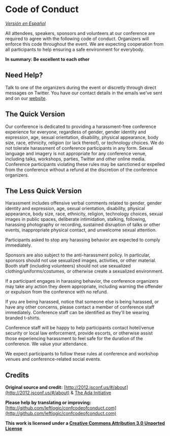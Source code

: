# Code of Conduct

[_Versión en Español_](CODE_OF_CONDUCT.md)

All attendees, speakers, sponsors and volunteers at our conference are required to agree with the following code of conduct. Organizers will enforce this code throughout the event. We are expecting cooperation from all participants to help ensuring a safe environment for everybody.

**In summary: Be excellent to each other**

## Need Help?

Talk to one of the organizers during the event or discretly through direct messages on Twitter. You have our contact details in the emails we've sent and on our [website](https://fullstacknights.com/#team.).

## The Quick Version

Our conference is dedicated to providing a harassment-free conference experience for everyone, regardless of gender, gender identity and expression, age, sexual orientation, disability, physical appearance, body size, race, ethnicity, religion (or lack thereof), or technology choices. We do not tolerate harassment of conference participants in any form. Sexual language and imagery is not appropriate for any conference venue, including talks, workshops, parties, Twitter and other online media. Conference participants violating these rules may be sanctioned or expelled from the conference without a refund at the discretion of the conference organizers.

## The Less Quick Version

Harassment includes offensive verbal comments related to gender, gender identity and expression, age, sexual orientation, disability, physical appearance, body size, race, ethnicity, religion, technology choices, sexual images in public spaces, deliberate intimidation, stalking, following, harassing photography or recording, sustained disruption of talks or other events, inappropriate physical contact, and unwelcome sexual attention.

Participants asked to stop any harassing behavior are expected to comply immediately.

Sponsors are also subject to the anti-harassment policy. In particular, sponsors should not use sexualized images, activities, or other material. Booth staff (including volunteers) should not use sexualized clothing/uniforms/costumes, or otherwise create a sexualized environment.

If a participant engages in harassing behavior, the conference organizers may take any action they deem appropriate, including warning the offender or expulsion from the conference with no refund.

If you are being harassed, notice that someone else is being harassed, or have any other concerns, please contact a member of conference staff immediately. Conference staff can be identified as they'll be wearing branded t-shirts.

Conference staff will be happy to help participants contact hotel/venue security or local law enforcement, provide escorts, or otherwise assist those experiencing harassment to feel safe for the duration of the conference. We value your attendance.

We expect participants to follow these rules at conference and workshop venues and conference-related social events.

## Credits

**Original source and credit:** [http://2012.jsconf.us/#/about](http://2012.jsconf.us/#/about) & [The Ada Initiative](http://geekfeminism.wikia.com/wiki/Conference_anti-harassment/Policy)

**Please help by translating or improving:** [http://github.com/leftlogic/confcodeofconduct.com](http://github.com/leftlogic/confcodeofconduct.com)

**This work is licensed under a [Creative Commons Attribution 3.0 Unported License](http://creativecommons.org/licenses/by/3.0/deed.en_US)**
